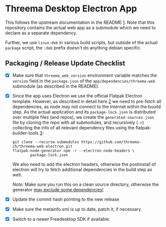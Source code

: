 # Threema Desktop Electron App

This follows the upstream documentation in the README [1].
Note that this repository contains the actual web app as a submodule which we
need to declare as a separate dependency.

Further, we use `linux:deb` in various build scripts, but outside of
the actual `package` script, the `:deb` prefix doesn't do anything debian
specific.

## Packaging / Release Update Checklist

* [x] Make sure that `threema_web_version` environment variable matches the
  `version` field in the `package.json` of the `app/dependencies/threema-web`
  submodule (as described in the README).
* [x] Since the app uses Electron we use the official Flatpak Electron template.
  However, as described in detail here [2] we need to pre-fetch all dependencies,
  as node may not connect to the Internet within the buuild step.
  As the actual application and its `package-lock.json` is distributed over
  multiple files (and repos), we create the `generated-sources.json` file by
  cloning the repo with all submodules,
  and recursively (`-r`) collecting the info of all relevant dependency files
  using the flatpak-builder-tools [3]:

      git clone --recurse-submodules https://github.com/threema-ch/threema-web-electron.git
      flatpak-node-generator npm -r --electron-node-headers \
              package-lock.json

  We also need to add the electron headers, otherwise the postinstall of electron
  will try to fetch additional dependencies in the build step as well.

  *Note:* Make sure you run this on a clean source directory, otherwise the generator
  [may exclude some dependencies!](https://github.com/flatpak/flatpak-builder-tools/issues/354#issuecomment-1478518442)
* [x] Update the commit hash pointing to the new release
* [x] Make sure the metainfo.xml is up to date, patch it, if necessary.
* [x] Switch to a newer Freedesktop SDK if available.

[1]: https://github.com/threema-ch/threema-web-electron/
[2]: https://docs.flatpak.org/en/latest/electron.html
[3]: https://github.com/flatpak/flatpak-builder-tools/
